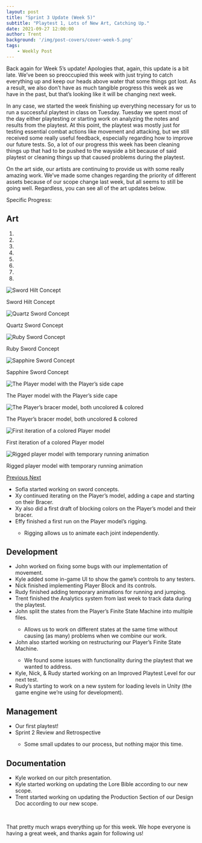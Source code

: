```yaml
---
layout: post
title: "Sprint 3 Update (Week 5)"
subtitle: "Playtest 1, Lots of New Art, Catching Up."
date: 2021-09-27 12:00:00
author: Trent
background: '/img/post-covers/cover-week-5.png'
tags: 
    - Weekly Post
---
```


Back again for Week 5’s update! Apologies that, again, this update is a bit late. We’ve been so preoccupied this week with just trying to catch everything up and keep our heads above water that some things got lost. As a result, we also don’t have as much tangible progress this week as we have in the past, but that’s looking like it will be changing next week.

In any case, we started the week finishing up everything necessary for us to run a successful playtest in class on Tuesday. Tuesday we spent most of the day either playtesting or starting work on analyzing the notes and results from the playtest. At this point, the playtest was mostly just for testing essential combat actions like movement and attacking, but we still received some really useful feedback, especially regarding how to improve our future tests. So, a lot of our progress this week has been cleaning things up that had to be pushed to the wayside a bit because of said playtest or cleaning things up that caused problems during the playtest.

On the art side, our artists are continuing to provide us with some really amazing work. We’ve made some changes regarding the priority of different assets because of our scope change last week, but all seems to still be going well. Regardless, you can see all of the art updates below.

Specific Progress:

## Art

<div class="row my-5">
    <div id="carouselExampleIndicators" class="carousel slide shadow rounded" data-ride="carousel">
        <ol class="carousel-indicators">
            <li data-target="#carouselExampleIndicators" data-slide-to="0" class="active"></li>
            <li data-target="#carouselExampleIndicators" data-slide-to="1"></li>
            <li data-target="#carouselExampleIndicators" data-slide-to="2"></li>
            <li data-target="#carouselExampleIndicators" data-slide-to="3"></li>
            <li data-target="#carouselExampleIndicators" data-slide-to="4"></li>
            <li data-target="#carouselExampleIndicators" data-slide-to="5"></li>
            <li data-target="#carouselExampleIndicators" data-slide-to="6"></li>
            <li data-target="#carouselExampleIndicators" data-slide-to="7"></li>
        </ol>
        <div class="carousel-inner">
            <div class="carousel-item active">
                <img class="d-block mx-auto" src="/img/posts/week5-fall/6_SwordHiltConcept.png"
                    alt="Sword Hilt Concept">
                <div class="carousel-caption d-none d-md-block">
                    <p>Sword Hilt Concept</p>
                </div>
            </div>
            <div class="carousel-item">
                <img class="d-block mx-auto" src="/img/posts/week5-fall/6_QuartzSwordConcepts.png"
                    alt="Quartz Sword Concept">
                <div class="carousel-caption d-none d-md-block">
                    <p>Quartz Sword Concept</p>
                </div>
            </div>
            <div class="carousel-item">
                <img class="d-block mx-auto" src="/img/posts/week5-fall/6_RubySwordConcepts.png"
                    alt="Ruby Sword Concept">
                <div class="carousel-caption d-none d-md-block">
                    <p>Ruby Sword Concept</p>
                </div>
            </div>
            <div class="carousel-item">
                <img class="d-block mx-auto" src="/img/posts/week5-fall/6_SapphireSwordConcepts.png"
                    alt="Sapphire Sword Concept">
                <div class="carousel-caption d-none d-md-block">
                    <p>Sapphire Sword Concept</p>
                </div>
            </div>
            <div class="carousel-item">
                <img class="d-block mx-auto" src="/img/posts/week5-fall/6_PlayerWithCape.png" alt="The Player model with the Player’s side cape">
                <div class="carousel-caption d-none d-md-block">
                    <p>The Player model with the Player’s side cape</p>
                </div>
            </div>
            <div class="carousel-item">
                <img class="d-block mx-auto" src="/img/posts/week5-fall/6_PlayerBracerModel.png"
                    alt="The Player’s bracer model, both uncolored & colored">
                <div class="carousel-caption d-none d-md-block">
                    <p>The Player’s bracer model, both uncolored & colored</p>
                </div>
            </div>
            <div class="carousel-item">
                <img class="d-block mx-auto" src="/img/posts/week5-fall/6_ColoredPlayerModel.png"
                    alt="First iteration of a colored Player model">
                <div class="carousel-caption d-none d-md-block">
                    <p>First iteration of a colored Player model</p>
                </div>
            </div>
            <div class="carousel-item">
                <img class="d-block mx-auto" src="/img/posts/week5-fall/6_RiggedPlayerRunning.gif"
                    alt="Rigged player model with temporary running animation">
                <div class="carousel-caption d-none d-md-block">
                    <p>Rigged player model with temporary running animation</p>
                </div>
            </div>
        </div>
        <a class="carousel-control-prev" href="#carouselExampleIndicators" role="button" data-slide="prev">
            <span class="carousel-control-prev-icon" aria-hidden="true"></span>
            <span class="sr-only">Previous</span>
        </a>
        <a class="carousel-control-next" href="#carouselExampleIndicators" role="button" data-slide="next">
            <span class="carousel-control-next-icon" aria-hidden="true"></span>
            <span class="sr-only">Next</span>
        </a>
    </div>
</div>

<ul class="section-body mt-4">
    <li>Sofia started working on sword concepts.</li>
    <li>Xy continued iterating on the Player’s model, adding a cape and starting on their Bracer.</li>
    <li>Xy also did a first draft of blocking colors on the Player’s model and their bracer.</li>
    <li>Effy finished a first run on the Player model’s rigging.</li>
    <ul class="mt-2">
        <li>Rigging allows us to animate each joint independently.</li>
    </ul>
</ul>

## Development

<ul class="section-body mt-4">
    <li>John worked on fixing some bugs with our implementation of movement.</li>
    <li>Kyle added some in-game UI to show the game’s controls to any testers.</li>
    <li>Nick finished implementing Player Block and its controls.</li>
    <li>Rudy finished adding temporary animations for running and jumping.</li>
    <li>Trent finished the Analytics system from last week to track data during the playtest.</li>
    <li>John split the states from the Player’s Finite State Machine into multiple files.</li>
    <ul class="mt-2">
        <li>Allows us to work on different states at the same time without causing (as many) problems when we combine our work.</li>
    </ul>
    <li>John also started working on restructuring our Player’s Finite State Machine.</li>
    <ul class="mt-2">
        <li>We found some issues with functionality during the playtest that we wanted to address.</li>
    </ul>
    <li>Kyle, Nick, & Rudy started working on an Improved Playtest Level for our next test.</li>
    <li>Rudy’s starting to work on a new system for loading levels in Unity (the game engine we’re using for development).</li>
</ul>

## Management

<ul class="section-body mt-4">
    <li>Our first playtest!</li>
    <li>Sprint 2 Review and Retrospective</li>
    <ul class="mt-2">
        <li>Some small updates to our process, but nothing major this time.</li>
    </ul>
</ul>

## Documentation

<ul class="section-body mt-4">
    <li>Kyle worked on our pitch presentation.</li>
    <li>Kyle started working on updating the Lore Bible according to our new scope.</li>
    <li>Trent started working on updating the Production Section of our Design Doc according to our new scope.</li>
</ul>

<br>

That pretty much wraps everything up for this week. We hope everyone is having a great week, and thanks again for following us!

<br>